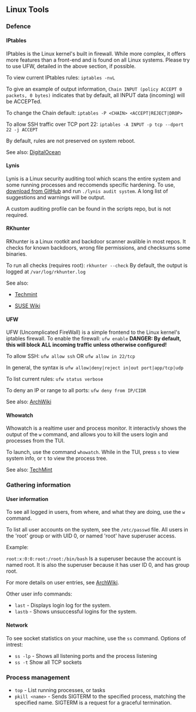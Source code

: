 
## Linux Tools

### Defence 

#### IPtables
IPtables is the Linux kernel's built in firewall. While more complex, it offers more features than a front-end and is found on all Linux systems. Please try to use UFW, detailed in the above section, if possible.

To view current IPtables rules: `iptables -nvL`

To give an example of output information, `Chain INPUT (policy ACCEPT 0 packets, 0 bytes)`
indicates that by default, all INPUT data (incoming) will be ACCEPTed. 

To change the Chain default: `iptables -P <CHAIN> <ACCEPT|REJECT|DROP>`

To allow SSH traffic over TCP port 22: `iptables -A INPUT -p tcp --dport 22 -j ACCEPT`

By default, rules are not preserved on system reboot.

See also:
[DigitalOcean](https://www.digitalocean.com/community/tutorials/how-to-set-up-a-firewall-using-iptables-on-ubuntu-14-04)

#### Lynis 

Lynis is a Linux security auditing tool which scans the entire system and some running processes and reccomends specific hardening. To use, [download from GitHub](https://github.com/CISOfy/Lynis) and run `./lynis audit system`. A long list of suggestions and warnings will be output.

A custom auditing profile can be found in the scripts repo, but is not required.

#### RKhunter

RKhunter is a Linux rootkit and backdoor scanner avalible in most repos. It checks for known backdoors, wrong file permissions, and checksums some binaries.

To run all checks (requires root): `rkhunter --check`
By default, the output is logged at `/var/log/rkhunter.log`

See also: 

* [Techmint](https://www.tecmint.com/install-rootkit-hunter-scan-for-rootkits-backdoors-in-linux/)

* [SUSE Wiki](https://en.opensuse.org/Rootkit_Hunter)

#### UFW
UFW (Uncomplicated FireWall) is a simple frontend to the Linux kernel's iptables firewall. 
To enable the firewall: `ufw enable` **DANGER: By default, this will block ALL incoming traffic unless otherwise configured!**

To allow SSH: `ufw allow ssh` OR `ufw allow in 22/tcp`

In general, the syntax is `ufw allow|deny|reject in|out port|app/tcp|udp`

To list current rules: `ufw status verbose`

To deny an IP or range to all ports: `ufw deny from IP/CIDR`

See also:
[ArchWiki](https://wiki.archlinux.org/index.php/Uncomplicated_Firewall)

#### Whowatch

Whowatch is a realtime user and process monitor. It interactivly shows the output of the `w` command, and allows you to kill the users login and processes from the TUI.

To launch, use the command `whowatch`. While in the TUI, press `s` to view system info, or `t` to view the process tree.

See also: [TechMint](https://www.tecmint.com/whowatch-monitor-linux-users-and-processes-in-real-time/)

### Gathering information 

#### User information 

To see all logged in users, from where, and what they are doing, use the `w` command.

To list all user accounts on the system, see the `/etc/passwd` file. All users in the 'root' group or with UID 0, or named 'root' have superuser access.

Example:

`root:x:0:0:root:/root:/bin/bash` Is a superuser because the account is named root. It is also the superuser because it has user ID 0, and has group root. 

For more details on user entries, see [ArchWiki](https://wiki.archlinux.org/index.php/Users_and_groups#User_database).

Other user info commands:

* `last` - Displays login log for the system.
* `lastb` - Shows unsuccessful logins for the system.

#### Network

To see socket statistics on your machine, use the `ss` command. 
Options of intrest:

* `ss -lp` - Shows all listening ports and the process listening
* `ss -t` Show all TCP sockets


### Process management 
* `top` - List running processes, or tasks
* `pkill <name>` - Sends SIGTERM to the specified process, matching the specified name. SIGTERM is a request for a graceful termination. 

